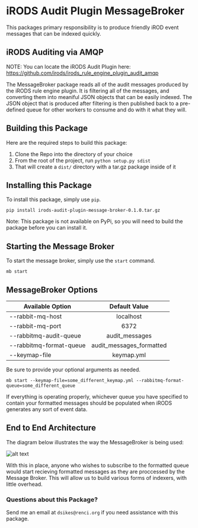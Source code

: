 [diagram1]: irods-audit-plugin-message-broker.png

# iRODS Audit Plugin MessageBroker

This packages primary responsibility is to produce friendly iROD event messages that can be indexed quickly. 


## iRODS Auditing via AMQP
NOTE: You can locate the iRODS Audit Plugin here: https://github.com/irods/irods_rule_engine_plugin_audit_amqp

The MessageBroker package reads all of the audit messages produced by the iRODS rule engine plugin. It is filtering
all of the messages, and converting them into meaniful JSON objects that can be easily indexed.
The JSON object that is produced after filtering is then published back to a pre-defined queue for other workers to consume and do with it what they will.
 
## Building this Package

Here are the required steps to build this package:

1. Clone the Repo into the directory of your choice
2. From the root of the project, run `python setup.py sdist`
3. That will create a `dist/` directory with a tar.gz package inside of it


## Installing this Package

To install this package, simply use `pip`.

`pip install irods-audit-plugin-message-broker-0.1.0.tar.gz`

Note: This package is not available on PyPi, so you will need to build the package before you can install it.


## Starting the Message Broker
To start the message broker, simply use the `start` command.

``` mb start ```


## MessageBroker Options

| Available Option        | Default Value      |
| ------------- |:-------------:|
| --rabbit-mq-host | localhost |
| --rabbit-mq-port | 6372 |
| --rabbitmq-audit-queue | audit_messages |
| --rabbitmq-format-queue | audit_messages_formatted |
| --keymap-file | keymap.yml |


Be sure to provide your optional arguments as needed.

``` mb start --keymap-file=some_different_keymap.yml --rabbitmq-format-queue=some_different_queue ```

If everything is operating properly, whichever queue you have specified to contain your formatted messages
should be populated when iRODS generates any sort of event data.

## End to End Architecture 
The diagram below illustrates the way the MessageBroker is being used:

![alt text][diagram1]


With this in place, anyone who wishes to subscribe to the formatted queue would start recieving 
formatted messages as they are proccessed by the Message Broker. This will allow us to build
various forms of indexers, with little overhead.


### Questions about this Package?
Send me an email at `dsikes@renci.org` if you need assistance with this package.

